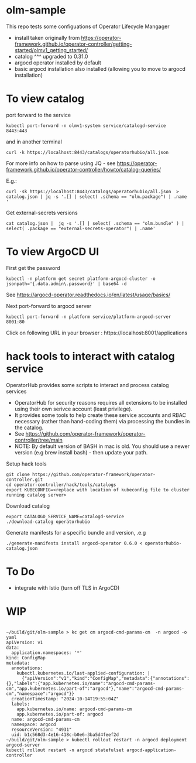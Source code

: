 # olm-sample

This repo tests some configuations of Operator Lifecycle Mangager


- install taken originally from https://operator-framework.github.io/operator-controller/getting-started/olmv1_getting_started/
- catalog ^^^ upgraded to 0.31.0
- argocd operator installed by default
- basic argocd installation also installed (allowing you to move to argocd installation)


# To view catalog

port forward to the service

```
kubectl port-forward -n olmv1-system service/catalogd-service  8443:443
```

and in another terminal

```
curl -k https://localhost:8443/catalogs/operatorhubio/all.json 
```

For more info on how to parse using JQ - see https://operator-framework.github.io/operator-controller/howto/catalog-queries/

E.g.:

```
curl -sk https://localhost:8443/catalogs/operatorhubio/all.json  > catalog.json | jq -s '.[] | select( .schema == "olm.package") | .name '

```

Get external-secrets versions

```
cat catalog.json |  jq -s '.[] | select( .schema == "olm.bundle" ) | select( .package == "external-secrets-operator") | .name'
```


# To view ArgoCD UI

First get the password

```
kubectl -n platform get secret platform-argocd-cluster -o jsonpath='{.data.admin\.password}' | base64 -d
```

See https://argocd-operator.readthedocs.io/en/latest/usage/basics/


Next port-forward to argocd server

```
kubectl port-forward -n platform service/platform-argocd-server 8001:80
```

Click on following URL in your browser : https://localhost:8001/applications


# hack tools to interact with catalog service

OperatorHub provides some scripts to interact and process catalog services  
- OperatorHub for security reasons requires all extensions to be installed using their own serivce account (least privilege). 
- It provides some tools to help create these service accounts and RBAC necessary (rather than hand-coding them) via processing the bundles in the catalog. 
- See https://github.com/operator-framework/operator-controller/tree/main
- NOTE: By default version of BASH in mac is old. You should use a newer version (e.g brew install bash) - then update your path. 

Setup hack tools

```
git clone https://github.com/operator-framework/operator-controller.git
cd operator-controller/hack/tools/catalogs
export KUBECONFIG=<replace with location of kubeconfig file to cluster running catalog server>
```

Download catalog 

```
export CATALOGD_SERVICE_NAME=catalogd-service
./download-catalog operatorhubio
```

Generate manifests for a specific bundle and version, .e.g 

```
./generate-manifests install argocd-operator 0.6.0 < operatorhubio-catalog.json
```


# To Do

- integrate with Istio (turn off TLS in ArgoCD)



# WIP

```

~/build/git/olm-sample > kc get cm argocd-cmd-params-cm  -n argocd -o yaml
apiVersion: v1
data:
  application.namespaces: '*'
kind: ConfigMap
metadata:
  annotations:
    kubectl.kubernetes.io/last-applied-configuration: |
      {"apiVersion":"v1","kind":"ConfigMap","metadata":{"annotations":{},"labels":{"app.kubernetes.io/name":"argocd-cmd-params-cm","app.kubernetes.io/part-of":"argocd"},"name":"argocd-cmd-params-cm","namespace":"argocd"}}
  creationTimestamp: "2024-10-14T19:55:04Z"
  labels:
    app.kubernetes.io/name: argocd-cmd-params-cm
    app.kubernetes.io/part-of: argocd
  name: argocd-cmd-params-cm
  namespace: argocd
  resourceVersion: "4931"
  uid: b1c568d3-4e16-418c-b0e6-3ba5d4feef2d
~/build/git/olm-sample > kubectl rollout restart -n argocd deployment argocd-server
kubectl rollout restart -n argocd statefulset argocd-application-controller


```
